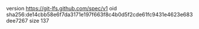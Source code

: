 version https://git-lfs.github.com/spec/v1
oid sha256:de14cbb58e6f7da3171e197f663f8c4b0d5f2cde61fc9431e4623e683dee7267
size 137
